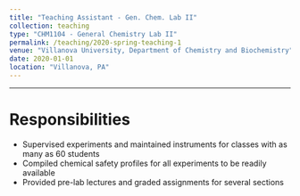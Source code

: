 ```yaml
---
title: "Teaching Assistant - Gen. Chem. Lab II"
collection: teaching
type: "CHM1104 - General Chemistry Lab II"
permalink: /teaching/2020-spring-teaching-1
venue: "Villanova University, Department of Chemistry and Biochemistry"
date: 2020-01-01
location: "Villanova, PA"
---
```

---

Responsibilities
======
* Supervised experiments and maintained instruments for classes with as many as 60 students
* Compiled chemical safety profiles for all experiments to be readily available
* Provided pre-lab lectures and graded assignments for several sections